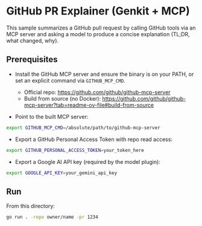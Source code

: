 # GitHub PR Explainer (Genkit + MCP)

This sample summarizes a GitHub pull request by calling GitHub tools via an MCP server and asking a model to produce a concise explanation (TL;DR, what changed, why).

## Prerequisites

- Install the GitHub MCP server and ensure the binary is on your PATH, or set an explicit command via `GITHUB_MCP_CMD`.
  - Official repo: https://github.com/github/github-mcp-server
  - Build from source (no Docker): https://github.com/github/github-mcp-server?tab=readme-ov-file#build-from-source

- Point to the built MCP server:

```bash
export GITHUB_MCP_CMD=/absolute/path/to/github-mcp-server
```

- Export a GitHub Personal Access Token with repo read access:

```bash
export GITHUB_PERSONAL_ACCESS_TOKEN=your_token_here
```

- Export a Google AI API key (required by the model plugin):

```bash
export GOOGLE_API_KEY=your_gemini_api_key
```

## Run

From this directory:

```bash
go run . -repo owner/name -pr 1234
```